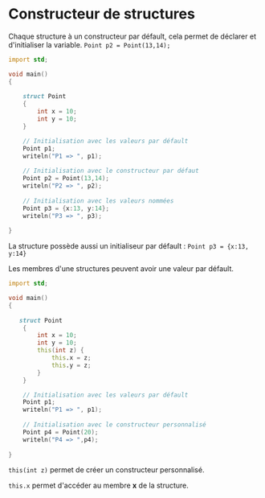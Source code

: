 # Constructeur de structures 

Chaque structure à un constructeur par défault, cela permet de déclarer et d'initialiser la variable. `Point p2 = Point(13,14);`

```D
import std;

void main()
{
    
	struct Point
    {
        int x = 10;
        int y = 10;
    }

    // Initialisation avec les valeurs par défault
  	Point p1;
    writeln("P1 => ", p1);
        
    // Initialisation avec le constructeur par défaut
    Point p2 = Point(13,14);
    writeln("P2 => ", p2);
    
    // Initialisation avec les valeurs nommées
    Point p3 = {x:13, y:14};
    writeln("P3 => ", p3);
    
}
```

La structure possède aussi un initialiseur par défault : `Point p3 = {x:13, y:14}`

Les membres d'une structures peuvent avoir une valeur par défault.

```D
import std;

void main()
{
   
   struct Point
    {
        int x = 10;
        int y = 10;
        this(int z) {
            this.x = z;
            this.y = z;
        }
    }

    // Initialisation avec les valeurs par défault
  	Point p1;
    writeln("P1 => ", p1);
        
    // Initialisation avec le constructeur personnalisé
    Point p4 = Point(20);
    writeln("P4 => ",p4);    
    
}
```

`this(int z)` permet de créer un constructeur personnalisé. 

`this.x` permet d'accéder au membre **x** de la structure.
